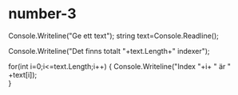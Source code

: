 # number-3


Console.Writeline("Ge ett text");
string text=Console.Readline();

Console.Writeline("Det finns totalt "+text.Length+" indexer");

for(int i=0;i<=text.Length;i++)
{
    Console.Writeline("Index "+i+ " är " +text[i]);  
}

